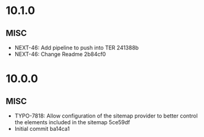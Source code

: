 # 10.1.0

## MISC

- NEXT-46: Add pipeline to push into TER 241388b
- NEXT-46: Change Readme 2b84cf0

# 10.0.0

## MISC

- TYPO-7818: Allow configuration of the sitemap provider to better control the elements included in the sitemap 5ce59df
- Initial commit ba14ca1


